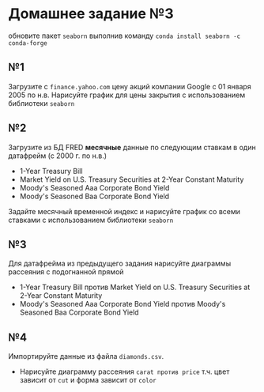 # Домашнее задание №3

обновите пакет `seaborn` выполнив команду `conda install seaborn -c conda-forge`

## №1

Загрузите с `finance.yahoo.com` цену акций компании Google с 01 января 2005 по н.в.
Нарисуйте график для цены закрытия с использованием библиотеки `seaborn`

## №2

Загрузите из БД FRED **месячные** данные по следующим ставкам в один датафрейм (с 2000 г. по н.в.)
- 1-Year Treasury Bill
- Market Yield on U.S. Treasury Securities at 2-Year Constant Maturity
- Moody's Seasoned Aaa Corporate Bond Yield
- Moody's Seasoned Baa Corporate Bond Yield

Задайте месячный временной индекс и нарисуйте график со всеми ставками с использованием библиотеки `seaborn`

## №3

Для датафрейма из предыдущего задания нарисуйте диаграммы рассеяния с подогнанной прямой
- 1-Year Treasury Bill против Market Yield on U.S. Treasury Securities at 2-Year Constant Maturity
- Moody's Seasoned Aaa Corporate Bond Yield против Moody's Seasoned Baa Corporate Bond Yield

## №4

Импортируйте данные из файла `diamonds.csv`.
- Нарисуйте диаграмму рассеяния `carat против price` т.ч. цвет зависит от `cut` и форма зависит от `color`


